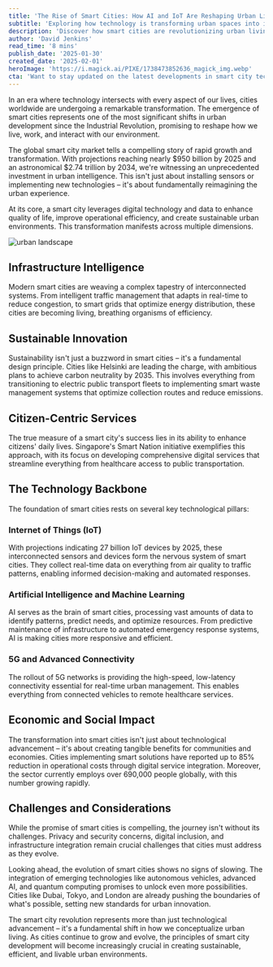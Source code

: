 ```yaml
---
title: 'The Rise of Smart Cities: How AI and IoT Are Reshaping Urban Living'
subtitle: 'Exploring how technology is transforming urban spaces into intelligent, sustainable ecosystems'
description: 'Discover how smart cities are revolutionizing urban living through AI and IoT integration. From intelligent infrastructure to sustainable innovations, learn how cities worldwide are transforming into efficient, connected ecosystems worth $950 billion by 2025.'
author: 'David Jenkins'
read_time: '8 mins'
publish_date: '2025-01-30'
created_date: '2025-02-01'
heroImage: 'https://i.magick.ai/PIXE/1738473852636_magick_img.webp'
cta: 'Want to stay updated on the latest developments in smart city technology? Follow us on LinkedIn for exclusive insights and analysis from leading urban innovation experts!'
---
```


In an era where technology intersects with every aspect of our lives, cities worldwide are undergoing a remarkable transformation. The emergence of smart cities represents one of the most significant shifts in urban development since the Industrial Revolution, promising to reshape how we live, work, and interact with our environment.

The global smart city market tells a compelling story of rapid growth and transformation. With projections reaching nearly $950 billion by 2025 and an astronomical $2.74 trillion by 2034, we're witnessing an unprecedented investment in urban intelligence. This isn't just about installing sensors or implementing new technologies – it's about fundamentally reimagining the urban experience.

At its core, a smart city leverages digital technology and data to enhance quality of life, improve operational efficiency, and create sustainable urban environments. This transformation manifests across multiple dimensions.

![urban landscape](https://i.magick.ai/PIXE/1738473852640_magick_img.webp)

## Infrastructure Intelligence

Modern smart cities are weaving a complex tapestry of interconnected systems. From intelligent traffic management that adapts in real-time to reduce congestion, to smart grids that optimize energy distribution, these cities are becoming living, breathing organisms of efficiency.

## Sustainable Innovation

Sustainability isn't just a buzzword in smart cities – it's a fundamental design principle. Cities like Helsinki are leading the charge, with ambitious plans to achieve carbon neutrality by 2035. This involves everything from transitioning to electric public transport fleets to implementing smart waste management systems that optimize collection routes and reduce emissions.

## Citizen-Centric Services

The true measure of a smart city's success lies in its ability to enhance citizens' daily lives. Singapore's Smart Nation initiative exemplifies this approach, with its focus on developing comprehensive digital services that streamline everything from healthcare access to public transportation.

## The Technology Backbone

The foundation of smart cities rests on several key technological pillars:

### Internet of Things (IoT)

With projections indicating 27 billion IoT devices by 2025, these interconnected sensors and devices form the nervous system of smart cities. They collect real-time data on everything from air quality to traffic patterns, enabling informed decision-making and automated responses.

### Artificial Intelligence and Machine Learning

AI serves as the brain of smart cities, processing vast amounts of data to identify patterns, predict needs, and optimize resources. From predictive maintenance of infrastructure to automated emergency response systems, AI is making cities more responsive and efficient.

### 5G and Advanced Connectivity

The rollout of 5G networks is providing the high-speed, low-latency connectivity essential for real-time urban management. This enables everything from connected vehicles to remote healthcare services.

## Economic and Social Impact

The transformation into smart cities isn't just about technological advancement – it's about creating tangible benefits for communities and economies. Cities implementing smart solutions have reported up to 85% reduction in operational costs through digital service integration. Moreover, the sector currently employs over 690,000 people globally, with this number growing rapidly.

## Challenges and Considerations

While the promise of smart cities is compelling, the journey isn't without its challenges. Privacy and security concerns, digital inclusion, and infrastructure integration remain crucial challenges that cities must address as they evolve.

Looking ahead, the evolution of smart cities shows no signs of slowing. The integration of emerging technologies like autonomous vehicles, advanced AI, and quantum computing promises to unlock even more possibilities. Cities like Dubai, Tokyo, and London are already pushing the boundaries of what's possible, setting new standards for urban innovation.

The smart city revolution represents more than just technological advancement – it's a fundamental shift in how we conceptualize urban living. As cities continue to grow and evolve, the principles of smart city development will become increasingly crucial in creating sustainable, efficient, and livable urban environments.
